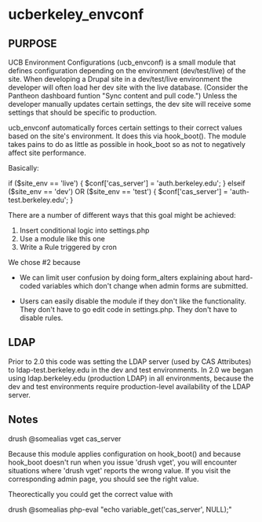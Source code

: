 ucberkeley_envconf
==================

PURPOSE
-------

UCB Environment Configurations (ucb_envconf) is a small module that
defines configuration depending on the environment (dev/test/live) of
the site. When developing a Drupal site in a dev/test/live environment
the developer will often load her dev site with the live database.
(Consider the Pantheon dashboard funtion "Sync content and pull
code.")  Unless the developer manually updates certain settings, the
dev site will receive some settings that should be specific to
production.

ucb_envconf automatically forces certain settings to their correct
values based on the site's environment. It does this via hook_boot().
The module takes pains to do as little as possible in hook_boot so as
not to negatively affect site performance.

Basically: 

if ($site_env == 'live') {
  $conf['cas_server'] = 'auth.berkeley.edu';
} 
elseif ($site_env == 'dev') OR ($site_env == 'test') {
  $conf['cas_server'] = 'auth-test.berkeley.edu';
}

There are a number of different ways that this goal might be achieved:

1. Insert conditional logic into settings.php
2. Use a module like this one
3. Write a Rule triggered by cron

We chose #2 because

- We can limit user confusion by doing form_alters explaining about
  hard-coded variables which don't change when admin forms are
  submitted.

- Users can easily disable the module if they don't like the
  functionality. They don't have to go edit code in settings.php. They
  don't have to disable rules.

LDAP
----
Prior to 2.0 this code was setting the LDAP server (used by CAS Attributes) to 
ldap-test.berkeley.edu in the dev and test environments.  In 2.0 we began using 
ldap.berkeley.edu (production LDAP) in all environments, because the dev and 
test environments require production-level availability of the LDAP server.

Notes
-----

drush @somealias vget cas_server

Because this module applies configuration on hook_boot() and because
hook_boot doesn't run when you issue 'drush vget', you will encounter
situations where 'drush vget' reports the wrong value.  If you visit
the corresponding admin page, you should see the right value.

Theorectically you could get the correct value with 

drush @somealias php-eval "echo variable_get('cas_server', NULL);"
